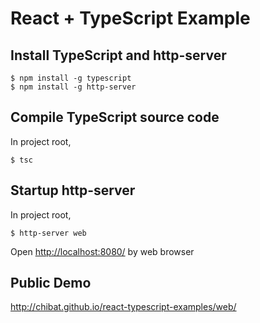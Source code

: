 
# React + TypeScript Example

## Install TypeScript and http-server

```
$ npm install -g typescript
$ npm install -g http-server
```

## Compile TypeScript source code

In project root,

```
$ tsc
```

## Startup http-server

In project root,

```
$ http-server web
```

Open [http://localhost:8080/](http://localhost:8080/) by web browser

## Public Demo

http://chibat.github.io/react-typescript-examples/web/
